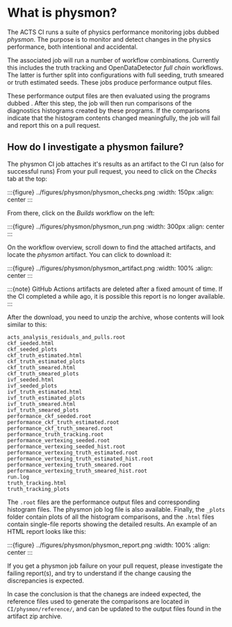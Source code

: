 # What is physmon?

The ACTS CI runs a suite of physics performance monitoring jobs dubbed
*physmon*. The purpose is to monitor and detect changes in the physics
performance, both intentional and accidental.

The associated job will run a number of workflow combinations. Currently this
includes the truth tracking and OpenDataDetector *full chain* workflows. The
latter is further split into configurations with full seeding, truth smeared or
truth estimated seeds. These jobs produce performance output files.

These performance output files are then evaluated using the programs dubbed
[](analysis_apps). After this step, the job will then run comparisons of the
diagnostics histograms created by these programs. If the comparisons indicate
that the histogram contents changed meaningfully, the job will fail and report
this on a pull request.

## How do I investigate a physmon failure?

The physmon CI job attaches it's results as an artifact to the CI run (also for successful runs)
From your pull request, you need to click on the *Checks* tab at the top:

:::{figure} ../figures/physmon/physmon_checks.png
:width: 150px
:align: center
:::

From there, click on the *Builds* workflow on the left:

:::{figure} ../figures/physmon/physmon_run.png
:width: 300px
:align: center
:::

On the workflow overview, scroll down to find the attached artifacts, and locate the *physmon* artifact. You can click to download it:

:::{figure} ../figures/physmon/physmon_artifact.png
:width: 100%
:align: center
:::

:::{note}
GitHub Actions artifacts are deleted after a fixed amount of time. If the CI
completed a while ago, it is possible this report is no longer available.
:::

After the download, you need to unzip the archive, whose contents will look similar to this:

```
acts_analysis_residuals_and_pulls.root
ckf_seeded.html
ckf_seeded_plots
ckf_truth_estimated.html
ckf_truth_estimated_plots
ckf_truth_smeared.html
ckf_truth_smeared_plots
ivf_seeded.html
ivf_seeded_plots
ivf_truth_estimated.html
ivf_truth_estimated_plots
ivf_truth_smeared.html
ivf_truth_smeared_plots
performance_ckf_seeded.root
performance_ckf_truth_estimated.root
performance_ckf_truth_smeared.root
performance_truth_tracking.root
performance_vertexing_seeded.root
performance_vertexing_seeded_hist.root
performance_vertexing_truth_estimated.root
performance_vertexing_truth_estimated_hist.root
performance_vertexing_truth_smeared.root
performance_vertexing_truth_smeared_hist.root
run.log
truth_tracking.html
truth_tracking_plots
```

The `.root` files are the performance output files and corresponding histogram
files. The physmon job log file is also available. Finally, the `_plots` folder
contain plots of all the histogram comparisons, and the `.html` files contain
single-file reports showing the detailed results. An example of an HTML report
looks like this:

:::{figure} ../figures/physmon/physmon_report.png
:width: 100%
:align: center
:::

If you get a physmon job failure on your pull request, please investigate the
failing report(s), and try to understand if the change causing the
discrepancies is expected.

In case the conclusion is that the chanegs are indeed expected, the reference
files used to generate the comparisons are located in `CI/physmon/reference/`,
and can be updated to the output files found in the artifact zip archive.
